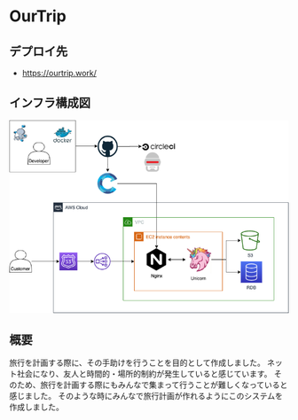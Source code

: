 # OurTrip

## デプロイ先

- https://ourtrip.work/

## インフラ構成図

![インフラ構成図](./doc/architecture.png 'インフラ構成図')

## 概要

旅行を計画する際に、その手助けを行うことを目的として作成しました。
ネット社会になり、友人と時間的・場所的制約が発生していると感じています。
そのため、旅行を計画する際にもみんなで集まって行うことが難しくなっていると感じました。
そのような時にみんなで旅行計画が作れるようにこのシステムを作成しました。
